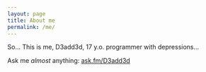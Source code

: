 ```yaml
---
layout: page
title: About me
permalink: /me/
---
```


So... This is me, D3add3d, 17 y.o. programmer with depressions...

Ask me *almost* anything:   [ask.fm/D3add3d](https://ask.fm/D3add3d)
